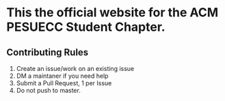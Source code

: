 # This the official website for the ACM PESUECC Student Chapter.

## Contributing Rules
1. Create an issue/work on an existing issue
2. DM a maintaner if you need help
3. Submit a Pull Request, 1 per Issue
4. Do not push to master.
